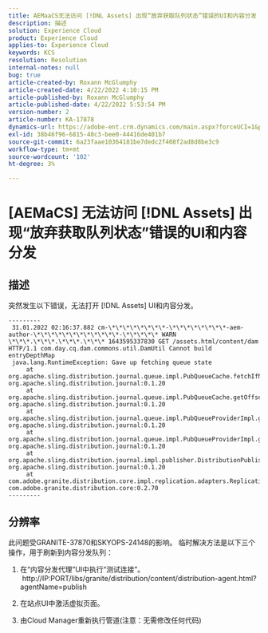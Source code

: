 ```yaml
---
title: AEMaaCS无法访问 [!DNL Assets] 出现“放弃获取队列状态”错误的UI和内容分发
description: 描述
solution: Experience Cloud
product: Experience Cloud
applies-to: Experience Cloud
keywords: KCS
resolution: Resolution
internal-notes: null
bug: true
article-created-by: Roxann McGlumphy
article-created-date: 4/22/2022 4:10:15 PM
article-published-by: Roxann McGlumphy
article-published-date: 4/22/2022 5:53:54 PM
version-number: 2
article-number: KA-17878
dynamics-url: https://adobe-ent.crm.dynamics.com/main.aspx?forceUCI=1&pagetype=entityrecord&etn=knowledgearticle&id=bd9c70ac-56c2-ec11-983e-0022480abde0
exl-id: 38b46f96-6815-40c3-bee0-44416de401b7
source-git-commit: 6a23faae10364181be7dedc2f408f2ad8d8be3c9
workflow-type: tm+mt
source-wordcount: '102'
ht-degree: 3%

---
```


# [AEMaCS] 无法访问 [!DNL Assets] 出现“放弃获取队列状态”错误的UI和内容分发

## 描述


突然发生以下错误，无法打开 [!DNL Assets] UI和内容分发。

```
---------
 31.01.2022 02:16:37.882 cm-\*\*\*\*\*\*\*\*-\*\*\*\*\*\*\*\*-aem-author-\*\*\*\*\*\*\*\*\*\*\*\*-\*\*\*\*\* WARN \*\*\*.\*\*\*.\*\*\*.\*\*\* 1643595337830 GET /assets.html/content/dam HTTP/1.1 com.day.cq.dam.commons.util.DamUtil Cannot build entryDepthMap
 java.lang.RuntimeException: Gave up fetching queue state
     at org.apache.sling.distribution.journal.queue.impl.PubQueueCache.fetchIfNeeded(PubQueueCache.java:155) org.apache.sling.distribution.journal:0.1.20
     at org.apache.sling.distribution.journal.queue.impl.PubQueueCache.getOffsetQueue(PubQueueCache.java:117) org.apache.sling.distribution.journal:0.1.20
     at org.apache.sling.distribution.journal.queue.impl.PubQueueProviderImpl.getOffsetQueue(PubQueueProviderImpl.java:198) org.apache.sling.distribution.journal:0.1.20
     at org.apache.sling.distribution.journal.queue.impl.PubQueueProviderImpl.getQueue(PubQueueProviderImpl.java:173) org.apache.sling.distribution.journal:0.1.20
     at org.apache.sling.distribution.journal.impl.publisher.DistributionPublisher.getQueue(DistributionPublisher.java:226) org.apache.sling.distribution.journal:0.1.20
     at com.adobe.granite.distribution.core.impl.replication.adapters.ReplicationAgent.getQueue(ReplicationAgent.java:179) com.adobe.granite.distribution.core:0.2.70
---------
```

## 分辨率


此问题受GRANITE-37870和SKYOPS-24148的影响。
临时解决方法是以下三个操作，用于刷新到内容分发队列：

1. 在“内容分发代理”UI中执行“测试连接”。
   http://IP:PORT/libs/granite/distribution/content/distribution-agent.html?agentName=publish

2. 在站点UI中激活虚拟页面。

3. 由Cloud Manager重新执行管道(注意：无需修改任何代码)
